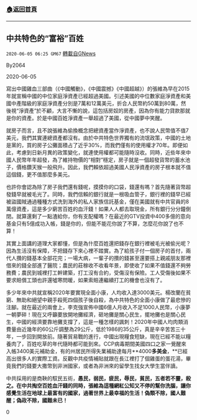 ###  [:house:返回首頁](https://github.com/ourhimalayas/txt)
---

## 中共特色的“富裕”百姓
`2020-06-05 06:25 GM67` [轉載自GNews](https://gnews.org/zh-hant/223282/)

By2064

2020-06-05

寫出中國雞血三部曲（《中國觸動》，《中國震撼》《中國超越》）的張維為早在2015年就宣稱中國的中位家庭淨資產已經超過美國。引述美國的中位數家庭淨資產和美國中產階級的家庭淨資產分別是7萬和12萬美元，折合人民幣約50萬到80萬，然後視“淨資產”於不顧，大言不慚的說，這包括房奴的房產，因為你有能力貸款那就是你的資產。於是中國百姓淨資產一舉超過了美國，從中國夢中笑醒。

就房子而言，且不說張維為偷換概念把總資產當作淨資產，也不說人民幣值不值7美元，我們其實連總資產都沒有。由於中共特色世界獨有的流氓政策，中國的土地是黨的，買的房子公攤面積占了近乎30%，而我們僅有的使用權才70年。即便如此，考慮到日新月異的政策變化，就連使用權都可能隨時沒收。同時，近些年來中國人民幣年年超發，為了維持物價的“相對”穩定，房子就是一個超發貨幣的蓄水池子，價格鑽天猴一般飛升。因此，我們賴依超過美國人民淨資產的房子根本就不值這個錢，更不值那麼多美元。

也許你會認為除了房子我們還有錢呢，摸摸你的口袋，錢還有嗎？首先隨著貨幣超發錢早就被毛光了。同時，我們信賴的銀行就是一根吸血管子，銀行裡的錢早已經被盜國賊通過種種方式洗到海外的私人家族信託基金，僅在美國就有中共官員的8萬億資產，這是多少窮苦百姓的血汗錢！如果人人都去取現金，所有銀行分分鐘倒閉。就算還剩了一點渣給你，你有支配權嗎？在最近的GTV投資中400多億的意向基金只有5億成功入帳，錢是你的，但能不能花你說了不算，怎麼花你說了也不算！

其實上面講的道理大家都懂，但是為什麼百姓還把錢存在銀行裡被毛光被偷光呢？因為生活沒有保障，不把錢存下來心裡不踏實。為了給孩子付一個房子的首付，兩代人攢的錢基本全部花完；一場大病，一輩子的攢的錢甚至還要搭上親戚朋友那裡借來的錢全部進了醫院；農民的莊稼收不收看年景，即使收了如果不值錢還不夠勞務費；農民到城裡打工幹建築，打工沒有合約，受傷沒有保險。工人受傷後如果不要求賠償工頭也許還噓寒問暖，如果索賠連繼續打工的機會也沒有了。

多少年來中共就宣稱2020年要實現全面小康，人均收入達3000美元。楊改蘭在貧窮、無助和絕望中親手殺死四個孩子後自殺，為中共特色的全面小康做了最悲慘的注腳。就在最近的兩會上，李克強宣佈中國6億人月收入不足1000人民幣，小康夢一朝夢碎！現在又呼籲要放開地攤經濟，砸地攤是關心民生，擺地攤也是關心民生，中國的經濟要靠地攤支撐了，這是一種怎樣的諷刺！2020年中國人均肉類消費量由近幾年的60公斤調整為29公斤，低於1986的35公斤，真是辛辛苦苦三十年，一步回到開放前。隨著貿易戰的進行，中國出現糧食短缺，現在已經不能以糧養肉了，百姓吃草的年代隨時都可能到來。CCP病毒期間美國四口之家一覺醒來入帳3400美元補助金，有的州居民所得失業補助達每月**4000****多美金****，**已經高出很多人的實際工資。反觀中共疫情補貼就跟在長江裡打了個雞蛋的蛋花湯，畢竟我們的錢要大撒幣到非洲國家，或者為非洲來的留學生找女大學生當伴讀。

中共採用的是商鞅的馭民五術，**愚民，弱民，疲民，辱民，貧民，五者若不靈，殺之。在中共掏空百姓血汗錢的同時，張維為這種網紅公知又不停的幫你洗腦，讓你感覺生活在地球上最富有的國家，過著世界上最幸福的生活！偽類不除，國人難醒；偽政不除，國難未已！**

0
